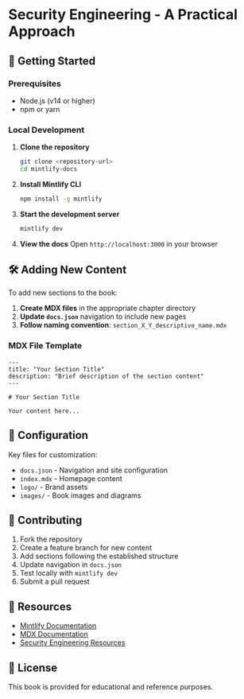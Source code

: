 # Security Engineering - A Practical Approach

## 🚀 Getting Started

### Prerequisites
- Node.js (v14 or higher)
- npm or yarn

### Local Development

1. **Clone the repository**
   ```bash
   git clone <repository-url>
   cd mintlify-docs
   ```

2. **Install Mintlify CLI**
   ```bash
   npm install -g mintlify
   ```

3. **Start the development server**
   ```bash
   mintlify dev
   ```

4. **View the docs**
   Open `http://localhost:3000` in your browser


## 🛠️ Adding New Content

To add new sections to the book:

1. **Create MDX files** in the appropriate chapter directory
2. **Update `docs.json`** navigation to include new pages
3. **Follow naming convention**: `section_X_Y_descriptive_name.mdx`

### MDX File Template
```mdx
---
title: "Your Section Title"
description: "Brief description of the section content"
---

# Your Section Title

Your content here...
```

## 🎨 Configuration

Key files for customization:

- `docs.json` - Navigation and site configuration
- `index.mdx` - Homepage content
- `logo/` - Brand assets
- `images/` - Book images and diagrams

## 📝 Contributing

1. Fork the repository
2. Create a feature branch for new content
3. Add sections following the established structure
4. Update navigation in `docs.json`
5. Test locally with `mintlify dev`
6. Submit a pull request

## 🔗 Resources

- [Mintlify Documentation](https://mintlify.com/docs)
- [MDX Documentation](https://mdxjs.com/)
- [Security Engineering Resources](https://www.cl.cam.ac.uk/~rja14/book.html)

## 📄 License

This book is provided for educational and reference purposes.
